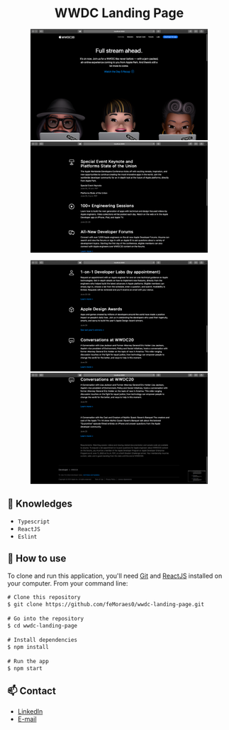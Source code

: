 <h1 align="center">WWDC Landing Page</h1>

<p align="center">
  <img width="400" src="https://raw.githubusercontent.com/feMoraes0/project-prints/master/wwdc-landing-page/print-001.png">
  <img width="400" src="https://raw.githubusercontent.com/feMoraes0/project-prints/master/wwdc-landing-page/print-002.png">
</p>
<p align="center">
  <img width="400" src="https://raw.githubusercontent.com/feMoraes0/project-prints/master/wwdc-landing-page/print-003.png">
  <img width="400" src="https://raw.githubusercontent.com/feMoraes0/project-prints/master/wwdc-landing-page/print-004.png">
</p>

## :rocket: Knowledges
 - `Typescript`
 - `ReactJS`
 - `Eslint`

## :book: How to use

To clone and run this application, you'll need [Git](https://git-scm.com/downloads) and [ReactJS](https://reactjs.org/docs/getting-started.html) installed on your computer. From your command line:

```
# Clone this repository
$ git clone https://github.com/feMoraes0/wwdc-landing-page.git

# Go into the repository
$ cd wwdc-landing-page

# Install dependencies
$ npm install

# Run the app
$ npm start
```

## :mailbox: Contact
  - <a target="_blank" href="https://www.linkedin.com/in/fernando-moraes-48a26916a/">LinkedIn</a>
  - <a target="_blank" href="mailto:fernandomoraes.lopes@gmail.com">E-mail</a>